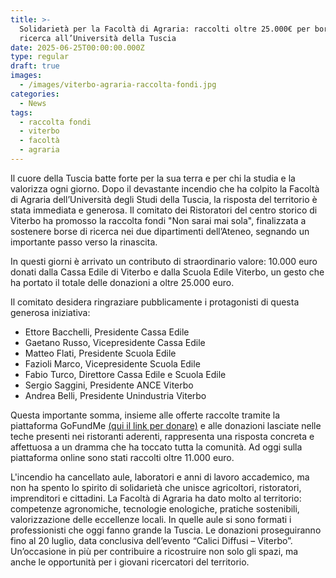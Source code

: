```yaml
---
title: >-
  Solidarietà per la Facoltà di Agraria: raccolti oltre 25.000€ per borse di
  ricerca all’Università della Tuscia
date: 2025-06-25T00:00:00.000Z
type: regular
draft: true
images:
  - /images/viterbo-agraria-raccolta-fondi.jpg
categories:
  - News
tags:
  - raccolta fondi
  - viterbo
  - facoltà
  - agraria
---
```


Il cuore della Tuscia batte forte per la sua terra e per chi la studia e la valorizza ogni giorno. Dopo il devastante incendio che ha colpito la Facoltà di Agraria dell’Università degli Studi della Tuscia, la risposta del territorio è stata immediata e generosa. Il comitato dei Ristoratori del centro storico di Viterbo ha promosso la raccolta fondi "Non sarai mai sola", finalizzata a sostenere borse di ricerca nei due dipartimenti dell’Ateneo, segnando un importante passo verso la rinascita.

In questi giorni è arrivato un contributo di straordinario valore: 10.000 euro donati dalla Cassa Edile di Viterbo e dalla Scuola Edile Viterbo, un gesto che ha portato il totale delle donazioni a oltre 25.000 euro.

Il comitato desidera ringraziare pubblicamente i protagonisti di questa generosa iniziativa:

* Ettore Bacchelli, Presidente Cassa Edile
* Gaetano Russo, Vicepresidente Cassa Edile
* Matteo Flati, Presidente Scuola Edile
* Fazioli Marco, Vicepresidente Scuola Edile
* Fabio Turco, Direttore Cassa Edile e Scuola Edile
* Sergio Saggini, Presidente ANCE Viterbo
* Andrea Belli, Presidente Unindustria Viterbo

Questa importante somma, insieme alle offerte raccolte tramite la piattaforma GoFundMe [(qui il link per donare)](https://www.gofundme.com/f/non-sarai-mai-sola-unitus?attribution_id=sl:f9015021-b9b1-4f34-9019-2de58c90ee00\&utm_campaign=natman_sharesheet_dash\&utm_medium=customer\&utm_source=copy_link) e alle donazioni lasciate nelle teche presenti nei ristoranti aderenti, rappresenta una risposta concreta e affettuosa a un dramma che ha toccato tutta la comunità. Ad oggi sulla piattaforma online sono stati raccolti oltre 11.000 euro.

L'incendio ha cancellato aule, laboratori e anni di lavoro accademico, ma non ha spento lo spirito di solidarietà che unisce agricoltori, ristoratori, imprenditori e cittadini. La Facoltà di Agraria ha dato molto al territorio: competenze agronomiche, tecnologie enologiche, pratiche sostenibili, valorizzazione delle eccellenze locali. In quelle aule si sono formati i professionisti che oggi fanno grande la Tuscia. Le donazioni proseguiranno fino al 20 luglio, data conclusiva dell’evento “Calici Diffusi – Viterbo”. Un’occasione in più per contribuire a ricostruire non solo gli spazi, ma anche le opportunità per i giovani ricercatori del territorio.
